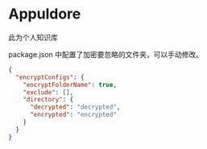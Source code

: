 # Appuldore

此为个人知识库

package.json 中配置了加密要忽略的文件夹，可以手动修改。

```json
{
  "encryptConfigs": {
    "encryptFolderName": true,
    "exclude": [],
    "directory": {
      "decrypted": "decrypted",
      "encrypted": "encrypted"
    }
  }
}
```
